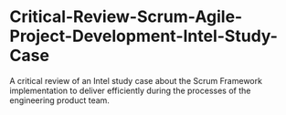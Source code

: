 # Critical-Review-Scrum-Agile-Project-Development-Intel-Study-Case
A critical review of an Intel study case about the Scrum Framework implementation to deliver efficiently during the processes of the engineering product team.
